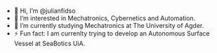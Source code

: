 - 👋 Hi, I’m @julianfidso
- 👀 I’m interested in Mechatronics, Cybernetics and Automation.
- 🌱 I’m currently studying Mechatronics at The University of Agder.
- ⚡ Fun fact: I am currenlty trying to develop an Autonomous Surface Vessel at SeaBotics UiA.

<!---
julianfidso/julianfidso is a ✨ special ✨ repository because its `README.md` (this file) appears on your GitHub profile.
You can click the Preview link to take a look at your changes.
--->
